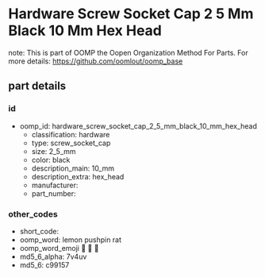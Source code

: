 # Hardware Screw Socket Cap 2 5 Mm Black 10 Mm Hex Head  

note: This is part of OOMP the Oopen Organization Method For Parts. For more details: https://github.com/oomlout/oomp_base

##  part details





### id
* oomp_id: hardware_screw_socket_cap_2_5_mm_black_10_mm_hex_head
  * classification: hardware
  * type: screw_socket_cap
  * size: 2_5_mm
  * color: black
  * description_main: 10_mm
  * description_extra: hex_head
  * manufacturer: 
  * part_number: 

### other_codes
* short_code: 
* oomp_word: lemon pushpin rat
* oomp_word_emoji :lemon: :pushpin: :rat:
* md5_6_alpha: 7v4uv
* md5_6: c99157